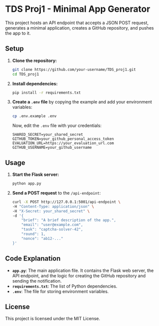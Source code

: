 # TDS Proj1 - Minimal App Generator

This project hosts an API endpoint that accepts a JSON POST request, generates a minimal application, creates a GitHub repository, and pushes the app to it.

## Setup

1.  **Clone the repository:**
    ```bash
    git clone https://github.com/your-username/TDS_proj1.git
    cd TDS_proj1
    ```

2.  **Install dependencies:**
    ```bash
    pip install -r requirements.txt
    ```

3.  **Create a `.env` file** by copying the example and add your environment variables:
    ```bash
    cp .env.example .env
    ```
    Now, edit the `.env` file with your credentials:
    ```
    SHARED_SECRET=your_shared_secret
    GITHUB_TOKEN=your_github_personal_access_token
    EVALUATION_URL=https://your_evaluation_url.com
    GITHUB_USERNAME=your_github_username
    ```

## Usage

1.  **Start the Flask server:**
    ```bash
    python app.py
    ```

2.  **Send a POST request** to the `/api-endpoint`:
    ```bash
    curl -X POST http://127.0.0.1:5001/api-endpoint \
    -H "Content-Type: application/json" \
    -H "X-Secret: your_shared_secret" \
    -d '{
        "brief": "A brief description of the app.",
        "email": "user@example.com",
        "task": "captcha-solver-42",
        "round": 1,
        "nonce": "ab12-..."
    }'
    ```

## Code Explanation

-   **`app.py`**: The main application file. It contains the Flask web server, the API endpoint, and the logic for creating the GitHub repository and sending the notification.
-   **`requirements.txt`**: The list of Python dependencies.
-   **`.env`**: The file for storing environment variables.

## License

This project is licensed under the MIT License.
